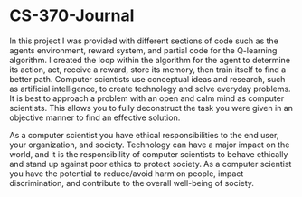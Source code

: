 # CS-370-Journal

In this project I was provided with different sections of code such as the agents environment, reward system, and partial code for the Q-learning algorithm. I created the loop within the algorithm for the agent to determine its action, act, receive a reward, store its memory, then train itself to find a better path. 
Computer scientists use conceptual ideas and research, such as artificial intelligence, to create technology and solve everyday problems. It is best to approach a problem with an open and calm mind as computer scientists. This allows you to fully deconstruct the task you were given in an objective manner to find an effective solution. 


As a computer scientist you have ethical responsibilities to the end user, your organization, and society. Technology can have a major impact on the world, and it is the responsibility of computer scientists to behave ethically and stand up against poor ethics to protect society. As a computer scientist you have the potential to reduce/avoid harm on people, impact discrimination, and contribute to the overall well-being of society. 

